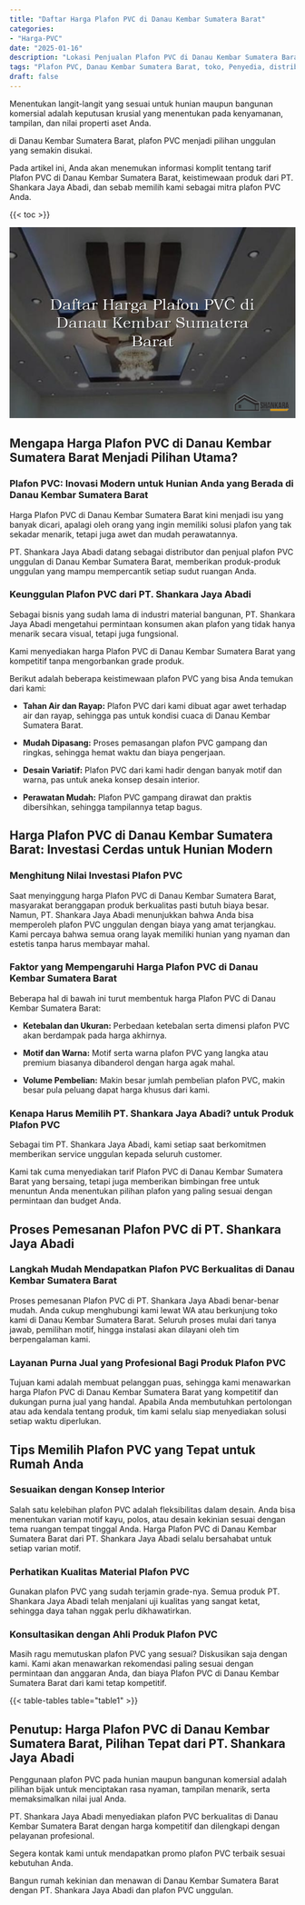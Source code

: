 ```yaml
---
title: "Daftar Harga Plafon PVC di Danau Kembar Sumatera Barat"
categories: 
- "Harga-PVC"
date: "2025-01-16"
description: "Lokasi Penjualan Plafon PVC di Danau Kembar Sumatera Barat bagi rumah, kantor, dan toko. Produk berkualitas, pilihan motif, warna menarik, beserta servis penempatan oleh tim berpengalaman dan jaminan resmi!|Layanan penjualan Plafon PVC di Danau Kembar Sumatera Barat bagi kebutuhan hunian, perkantoran, maupun gerai, dengan produk terbaik dan instalasi oleh teknisi berpengalaman dan garansi resmi.|Pilihan Plafon PVC di Danau Kembar Sumatera Barat yang terpercaya untuk rumah, kantor, serta ritel, bersama material unggulan dan penempatan ditangani oleh teknisi profesional serta jaminan resmi.|Penyediaan Plafon PVC di Danau Kembar Sumatera Barat untuk rumah, perkantoran, dan ritel, dengan panel unggulan dan instalasi dikerjakan oleh tim berpengalaman, lengkap beserta garansi resmi.}"
tags: "Plafon PVC, Danau Kembar Sumatera Barat, toko, Penyedia, distributor"
draft: false
---
```


Menentukan langit-langit yang sesuai untuk hunian maupun bangunan komersial adalah keputusan krusial yang menentukan pada kenyamanan, tampilan, dan nilai properti aset Anda.

di Danau Kembar Sumatera Barat, plafon PVC menjadi pilihan unggulan yang semakin disukai.

Pada artikel ini, Anda akan menemukan informasi komplit tentang tarif Plafon PVC di Danau Kembar Sumatera Barat, keistimewaan produk dari PT. Shankara Jaya Abadi, dan sebab memilih kami sebagai mitra plafon PVC Anda.

{{< toc >}}

![Daftar Harga Plafon PVC di Danau Kembar Sumatera Barat](/images/Harga-PVC/Daftar-Harga-Plafon-PVC-di-Danau-Kembar-Sumatera-Barat.png)


## Mengapa Harga Plafon PVC di Danau Kembar Sumatera Barat Menjadi Pilihan Utama?

### Plafon PVC: Inovasi Modern untuk Hunian Anda yang Berada di Danau Kembar Sumatera Barat

Harga Plafon PVC di Danau Kembar Sumatera Barat kini menjadi isu yang banyak dicari, apalagi oleh orang yang ingin memiliki solusi plafon yang tak sekadar menarik, tetapi juga awet dan mudah perawatannya.

PT. Shankara Jaya Abadi datang sebagai distributor dan penjual plafon PVC unggulan di Danau Kembar Sumatera Barat, memberikan produk-produk unggulan yang mampu mempercantik setiap sudut ruangan Anda.

### Keunggulan Plafon PVC dari PT. Shankara Jaya Abadi

Sebagai bisnis yang sudah lama di industri material bangunan, PT. Shankara Jaya Abadi mengetahui permintaan konsumen akan plafon yang tidak hanya menarik secara visual, tetapi juga fungsional.

Kami menyediakan harga Plafon PVC di Danau Kembar Sumatera Barat yang kompetitif tanpa mengorbankan grade produk.

Berikut adalah beberapa keistimewaan plafon PVC yang bisa Anda temukan dari kami:

- **Tahan Air dan Rayap:** Plafon PVC dari kami dibuat agar awet terhadap air dan rayap, sehingga pas untuk kondisi cuaca di Danau Kembar Sumatera Barat.

- **Mudah Dipasang:** Proses pemasangan plafon PVC gampang dan ringkas, sehingga hemat waktu dan biaya pengerjaan.

- **Desain Variatif:** Plafon PVC dari kami hadir dengan banyak motif dan warna, pas untuk aneka konsep desain interior.

- **Perawatan Mudah:** Plafon PVC gampang dirawat dan praktis dibersihkan, sehingga tampilannya tetap bagus.

## Harga Plafon PVC di Danau Kembar Sumatera Barat: Investasi Cerdas untuk Hunian Modern

### Menghitung Nilai Investasi Plafon PVC

Saat menyinggung harga Plafon PVC di Danau Kembar Sumatera Barat, masyarakat beranggapan produk berkualitas pasti butuh biaya besar. Namun, PT. Shankara Jaya Abadi menunjukkan bahwa Anda bisa memperoleh plafon PVC unggulan dengan biaya yang amat terjangkau. Kami percaya bahwa semua orang layak memiliki hunian yang nyaman dan estetis tanpa harus membayar mahal.

### Faktor yang Mempengaruhi Harga Plafon PVC di Danau Kembar Sumatera Barat

Beberapa hal di bawah ini turut membentuk harga Plafon PVC di Danau Kembar Sumatera Barat:

- **Ketebalan dan Ukuran:** Perbedaan ketebalan serta dimensi plafon PVC akan berdampak pada harga akhirnya.

- **Motif dan Warna:** Motif serta warna plafon PVC yang langka atau premium biasanya dibanderol dengan harga agak mahal.

- **Volume Pembelian:** Makin besar jumlah pembelian plafon PVC, makin besar pula peluang dapat harga khusus dari kami.

### Kenapa Harus Memilih PT. Shankara Jaya Abadi? untuk Produk Plafon PVC

Sebagai tim PT. Shankara Jaya Abadi, kami setiap saat berkomitmen memberikan service unggulan kepada seluruh customer.

Kami tak cuma menyediakan tarif Plafon PVC di Danau Kembar Sumatera Barat yang bersaing, tetapi juga memberikan bimbingan free untuk menuntun Anda menentukan pilihan plafon yang paling sesuai dengan permintaan dan budget Anda.

## Proses Pemesanan Plafon PVC di PT. Shankara Jaya Abadi

### Langkah Mudah Mendapatkan Plafon PVC Berkualitas di Danau Kembar Sumatera Barat

Proses pemesanan Plafon PVC di PT. Shankara Jaya Abadi benar-benar mudah. Anda cukup menghubungi kami lewat WA atau berkunjung toko kami di Danau Kembar Sumatera Barat. Seluruh proses mulai dari tanya jawab, pemilihan motif, hingga instalasi akan dilayani oleh tim berpengalaman kami.

### Layanan Purna Jual yang Profesional Bagi Produk Plafon PVC

Tujuan kami adalah membuat pelanggan puas, sehingga kami menawarkan harga Plafon PVC di Danau Kembar Sumatera Barat yang kompetitif dan dukungan purna jual yang handal. Apabila Anda membutuhkan pertolongan atau ada kendala tentang produk, tim kami selalu siap menyediakan solusi setiap waktu diperlukan.

## Tips Memilih Plafon PVC yang Tepat untuk Rumah Anda

### Sesuaikan dengan Konsep Interior

Salah satu kelebihan plafon PVC adalah fleksibilitas dalam desain. Anda bisa menentukan varian motif kayu, polos, atau desain kekinian sesuai dengan tema ruangan tempat tinggal Anda. Harga Plafon PVC di Danau Kembar Sumatera Barat dari PT. Shankara Jaya Abadi selalu bersahabat untuk setiap varian motif.

### Perhatikan Kualitas Material Plafon PVC

Gunakan plafon PVC yang sudah terjamin grade-nya. Semua produk PT. Shankara Jaya Abadi telah menjalani uji kualitas yang sangat ketat, sehingga daya tahan nggak perlu dikhawatirkan.

### Konsultasikan dengan Ahli Produk Plafon PVC

Masih ragu memutuskan plafon PVC yang sesuai? Diskusikan saja dengan kami. Kami akan menawarkan rekomendasi paling sesuai dengan permintaan dan anggaran Anda, dan biaya Plafon PVC di Danau Kembar Sumatera Barat dari kami tetap kompetitif.

{{< table-tables table="table1" >}}

## Penutup: Harga Plafon PVC di Danau Kembar Sumatera Barat, Pilihan Tepat dari PT. Shankara Jaya Abadi

Penggunaan plafon PVC pada hunian maupun bangunan komersial adalah pilihan bijak untuk menciptakan rasa nyaman, tampilan menarik, serta memaksimalkan nilai jual Anda.

PT. Shankara Jaya Abadi menyediakan plafon PVC berkualitas di Danau Kembar Sumatera Barat dengan harga kompetitif dan dilengkapi dengan pelayanan profesional.

Segera kontak kami untuk mendapatkan promo plafon PVC terbaik sesuai kebutuhan Anda.

Bangun rumah kekinian dan menawan di Danau Kembar Sumatera Barat dengan PT. Shankara Jaya Abadi dan plafon PVC unggulan.